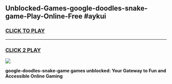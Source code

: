 
## Unblocked-Games-google-doodles-snake-game-Play-Online-Free #aykui
<h3>
<a href="https://us.freeplayer.one?title=google-doodles-snake-game&ref=10M">CLICK TO PLAY</a></h3>
<hr>

<h3>
<a href="https://us.freeplayer.one?title=google-doodles-snake-game&ref=10M">CLICK 2 PLAY</a>
  
</h3>

<a href="https://us.freeplayer.one?title=google-doodles-snake-game&ref=10M"><img src="https://clearcache.store/games.png"></a>


**google-doodles-snake-game games unblocked: Your Gateway to Fun and Accessible Online Gaming**

